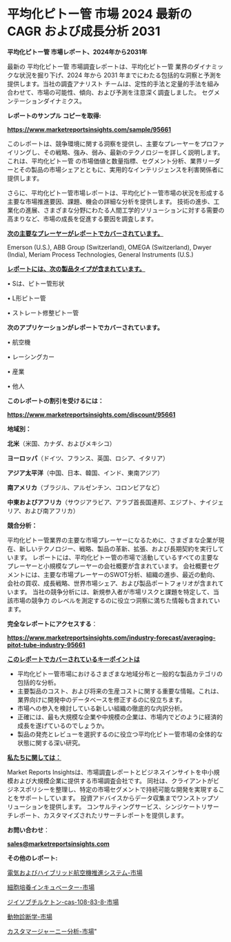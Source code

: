 # 平均化ピトー管 市場 2024 最新の CAGR および成長分析 2031

<strong>平均化ピトー管 市場レポート、2024年から2031年</strong>

最新の 平均化ピトー管 市場調査レポートは、平均化ピトー管 業界のダイナミックな状況を掘り下げ、2024 年から 2031 年までにわたる包括的な洞察と予測を提供します。当社の調査アナリスト チームは、定性的手法と定量的手法を組み合わせて、市場の可能性、傾向、および予測を注意深く調査しました。 セグメンテーションダイナミクス。



<strong>レポートのサンプル コピーを取得:</strong> <a href=https://www.marketreportsinsights.com/sample/95661>

<strong><u>https://www.marketreportsinsights.com/sample/95661</u></strong></a>

このレポートは、競争環境に関する洞察を提供し、主要なプレーヤーをプロファイリングし、その戦略、強み、弱み、最新のテクノロジーを詳しく説明します。 これは、平均化ピトー管 の市場価値と数量指標、セグメント分析、業界リーダーとその製品の市場シェアとともに、実用的なインテリジェンスを利害関係者に提供します。

さらに、平均化ピトー管市場レポートは、平均化ピトー管市場の状況を形成する主要な市場推進要因、課題、機会の詳細な分析を提供します。 技術の進歩、工業化の進展、さまざまな分野にわたる人間工学的ソリューションに対する需要の高まりなど、市場の成長を促進する要因を調査します。



<strong><u>次の主要なプレーヤーがレポートでカバーされています。</u></strong>

Emerson (U.S.), ABB Group (Switzerland), OMEGA (Switzerland), Dwyer (India), Meriam Process Technologies, General Instruments (U.S.)



<strong><u><b>レポートには、次の製品タイプが含まれています。</b></u></strong>

• Sは、ピトー管形状

•  L形ピトー管

• ストレート修整ピトー管



<strong><b>次のアプリケーションがレポートでカバーされています。</b></strong>

• 航空機

• レーシングカー

• 産業

• 他人



<strong><b>このレポートの割引を受けるには：</b></strong><a href=https://www.marketreportsinsights.com/discount/95661>

<strong><u>https://www.marketreportsinsights.com/discount/95661</u></strong></a>



<strong>地域別：</strong>



<strong>北米</strong>（米国、カナダ、およびメキシコ）



<strong>ヨーロッパ</strong>（ドイツ、フランス、英国、ロシア、イタリア）



<strong>アジア太平洋</strong>（中国、日本、韓国、インド、東南アジア）



<strong>南アメリカ</strong>（ブラジル、アルゼンチン、コロンビアなど）



<strong>中東およびアフリカ</strong>（サウジアラビア、アラブ首長国連邦、エジプト、ナイジェリア、および南アフリカ）



<strong>競合分析：</strong>

平均化ピトー管業界の主要な市場プレーヤーになるために、さまざまな企業が現在、新しいテクノロジー、戦略、製品の革新、拡張、および長期契約を実行しています。 レポートには、平均化ピトー管の市場で活動しているすべての主要なプレーヤーと小規模なプレーヤーの会社概要が含まれています。 会社概要セグメントには、主要な市場プレーヤーのSWOT分析、組織の進歩、最近の動向、会社の買収、成長戦略、世界市場シェア、および製品ポートフォリオが含まれています。 当社の競争分析には、新規参入者が市場リスクと課題を特定して、当該市場の競争力 のレベルを測定するのに役立つ洞察に満ちた情報も含まれています。



<strong>完全なレポートにアクセスする</strong>：

<a href=https://www.marketreportsinsights.com/industry-forecast/averaging-pitot-tube-industry-95661>

<strong><u>https://www.marketreportsinsights.com/industry-forecast/averaging-pitot-tube-industry-95661</u></strong></a>



<strong><u><b>このレポートでカバーされているキーポイントは</b></u></strong>
<ul>
  <li>平均化ピトー管市場におけるさまざまな地域分布と一般的な製品カテゴリの包括的な分析。</li>
  <li>主要製品のコスト、および将来の生産コストに関する重要な情報。これは、業界向けに開発中のデータベースを修正するのに役立ちます。</li>
  <li>市場への参入を検討している新しい組織の徹底的な内訳分析。</li>
  <li>正確には、最も大規模な企業や中規模の企業は、市場内でどのように経済的成長を遂げているのでしょうか。</li>
  <li>製品の発売とレビューを選択するのに役立つ平均化ピトー管市場の全体的な状態に関する深い研究。</li>
</ul>


<strong><u><b>私たちに関しては：</b></u></strong>

Market Reports Insightsは、市場調査レポートとビジネスインサイトを中小規模および大規模企業に提供する市場調査会社です。 同社は、クライアントがビジネスポリシーを整理し、特定の市場セグメントで持続可能な開発を実現することをサポートしています。 投資アドバイスからデータ収集までワンストップソリューションを提供します。 コンサルティングサービス、シンジケートリサーチレポート、カスタマイズされたリサーチレポートを提供します。



<strong><b>お問い合わせ</b></strong>：

<a href=mailto:sales@marketreportsinsights.com>

<strong><u>sales@marketreportsinsights.com</u></strong></a>



<strong>その他のレポート:</strong>

<a href=https://www.linkedin.com/pulse/電気およびハイブリッド航空機推進システム-市場-2023-最新の-cagr-および成長分析-2030-pr-news-hub-ucevf/>電気およびハイブリッド航空機推進システム-市場</a>

<a href=https://www.linkedin.com/pulse/細胞培養インキュベーター-市場-2023-競争分析と事業成長-2030-ehrbc/>細胞培養インキュベーター-市場</a>

<a href=https://www.linkedin.com/pulse/ジイソブチルケトン-cas-108-83-8-市場-2023-総利益と主要ベンダー-i0rvf/>ジイソブチルケトン-cas-108-83-8-市場</a>

<a href=https://www.linkedin.com/pulse/動物診断学-市場-2023-最新の-cagr-および成長分析-2030-hlp9f/>動物診断学-市場</a>

<a href=https://www.linkedin.com/pulse/カスタマージャーニー分析-市場-2030-年までの需要に焦点を当てた-seb9f/>カスタマージャーニー分析-市場</a>"
